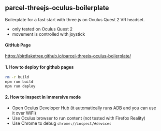 ## parcel-threejs-oculus-boilerplate
Boilerplate for a fast start with three.js on Oculus Quest 2 VR headset.
- only tested on Oculus Quest 2
- movement is controlled with joystick

#### GitHub Page
https://birdlaketree.github.io/parcel-threejs-oculus-boilerplate/

#### 1. How to deploy for github pages
```bash
rm -r build
npm run build
npm run deploy
```

#### 2. How to inspect in immersive mode
- Open Oculus Developer Hub (it automatically runs ADB and you can use it over WiFi)
- Use Oculus browser to run content (not tested with Firefox Reality)
- Use Chrome to debug `chrome://inspect/#devices`
